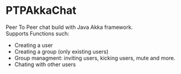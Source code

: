 # PTPAkkaChat
Peer To Peer chat build with Java Akka framework.  
Supports Functions such:
- Creating a user
- Creating a group (only existing users)
- Group managment: inviting users, kicking users, mute and more.
- Chating with other users
